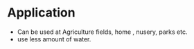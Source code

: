 # Application
* Can be used at Agriculture fields, home , nusery, parks etc.
* use less amount of water.
 
